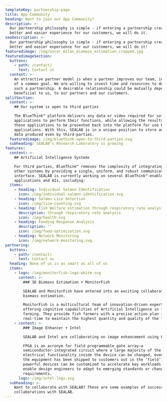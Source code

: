 ```yaml
---
templateKey: partnership-page
title: App Community
heading: Want to join our App Community?
description: >-
  Our partnership philosophy is simple - if entering a partnership creates a
  better and easier experience for our customers, we will do it. 
seoDescription: >-
  Our partnership philosophy is simple - if entering a partnership creates a
  better and easier experience for our customers, we will do it!
featuredimage: /img/oscar_milan_biomass_estimation_cropped.jpg
featuredimageSection:
  buttons:
    - path: /contact/
      text: Contact us
  content: >-
    An attractive partner model is when a partner improves our team, in pursuit
    of a common goal. We are willing to invest time and resources to develop
    such a partnership. A desirable relationship could be mutually dependent and
    beneficial to us, to our partners and our customers.
splitSection:
  content: >-
    ## Our system is open to third parties

    The BlueThink™ platform delivers any data or video required for software
    applications to perform their functions, while allowing the results from
    those applications to be presented back into the platform for use by other
    applications. With this, SEALAB is in a unique position to store and analyze
    data produced even by third-parties.
  featuredimage: /img/bluethink-open-to-third-parties.svg
  subheading: SEALAB’s Research Laboratory is growing
features:
  content: >-
    ## Artificial Intelligence Systems

    For third parties, BlueThink™ removes the complexity of integrating with
    other systems by providing a single, uniform, and robust communication
    interface. SEALAB is currently working on several BlueThink™-enabled
    applications and AIs, including:
  items:
    - heading: Individual Salmon Identification
      icon: /img/individual-salmon-identification.svg
    - heading: Salmon Lice detection
      icon: /img/lice-counting.svg
    - heading: Fish Welfare estimation through respiratory rate analysis
      description: through respiratory rate analysis
      icon: /img/health.svg
    - heading: Feeding Response Analysis
      description: ''
      icon: /img/food-optimization.svg
    - heading: Network Monitoring
      icon: /img/network-monitoring.svg
partnering:
  buttons:
    - path: /contact/
      text: Contact us
  heading: None of us is as smart as all of us
  items:
    - logo: /img/monitorfish-logo-white.svg
      content: >-
        ### 3D Biomass Estimation + MonitorFish

        SEALAB and MonitorFish have entered into an exciting collaboration on
        biomass estimation.

        MonitorFish is a multicultural team of innovation-driven experts
        offering cognitive capabilities of Artificial Intelligence in fish
        farming. They provide fish farmers with a precise action plan in
        real-time to maintain the highest quantity and quality of the fish.
    - content: >-
        ### Image Enhancer + Intel

        SEALAB and Intel are collaborating on image enhancement using FPGA.

        FPGA is an acronym for field programmable gate array—a
        semiconductor-integrated circuit where a large majority of the
        electrical functionality inside the device can be changed, even after
        the equipment has been shipped to customers out in the ‘field’. These
        powerful devices can be customized to accelerate key workloads and
        enable design engineers to adapt to emerging standards or changing
        requirements.
      logo: /img/intel-logo.svg
  subheading: >-
    Want to collaborate with SEALAB? These are some examples of successful
    collaborations with SEALAB.
---
```

